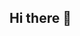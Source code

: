## Hi there 👋

<!--
**electricgltd/electricgltd** is a ✨ _special_ ✨ repository because its `README.md` (this file) appears on your GitHub profile.

I'm a low code monkey, endevouring to escape the day to day electrical contracting business I run.
I've been using copilot studio to automate the back office, and am taking it a step further and adding GitHub into the mix to keep track of things. It's interesting realising how the dev world influences the functionality of the products.

😜
